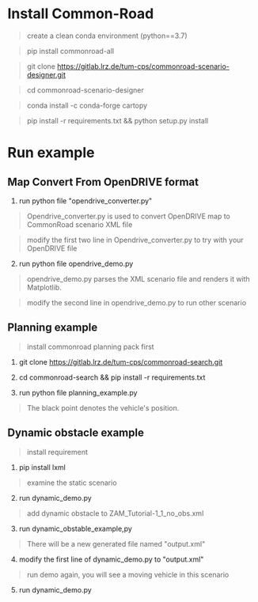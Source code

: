 # Install Common-Road #
> create a clean conda environment (python==3.7)

> pip install commonroad-all

> git clone https://gitlab.lrz.de/tum-cps/commonroad-scenario-designer.git

> cd commonroad-scenario-designer 

> conda install -c conda-forge cartopy

> pip install -r requirements.txt && python setup.py install 

# Run example
## Map Convert From OpenDRIVE format
1. run python file "opendrive_converter.py"
> Opendrive_converter.py is used to convert OpenDRIVE map to CommonRoad scenario XML file

> modify the first two line in Opendrive_converter.py to try with your OpenDRIVE file 
2. run python file opendrive_demo.py
> opendrive_demo.py parses the XML scenario file and renders it with Matplotlib.

> modify the second line in opendrive_demo.py to run other scenario

## Planning example
> install commonroad planning pack first
1. git clone https://gitlab.lrz.de/tum-cps/commonroad-search.git

2. cd commonroad-search && pip install -r requirements.txt

3. run python file planning_example.py
> The black point denotes the vehicle's position. 


## Dynamic obstacle example
> install requirement
1. pip install lxml

> examine the static scenario 
2. run dynamic_demo.py

> add dynamic obstacle to ZAM_Tutorial-1_1_no_obs.xml
3. run dynamic_obstable_example,py

> There will be a new generated file named "output.xml"
4. modify the first line of dynamic_demo.py to "output.xml"

> run demo again, you will see a moving vehicle in this scenario 
5. run dynamic_demo.py